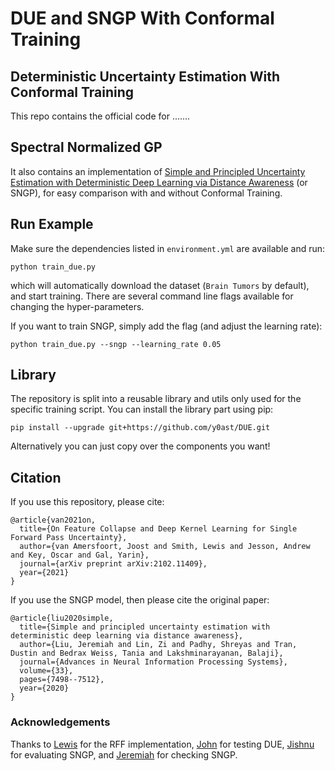 # DUE and SNGP With Conformal Training 


## Deterministic Uncertainty Estimation With Conformal Training
This repo contains the official code for .......


## Spectral Normalized GP
It also contains an implementation of [Simple and Principled Uncertainty Estimation with Deterministic Deep Learning via Distance Awareness](https://arxiv.org/abs/2006.10108) (or SNGP), for easy comparison with and without Conformal Training. 

## Run Example

Make sure the dependencies listed in `environment.yml` are available and run:

```
python train_due.py
```

which will automatically download the dataset (`Brain Tumors` by default), and start training.
There are several command line flags available for changing the hyper-parameters.


If you want to train SNGP, simply add the flag (and adjust the learning rate):

```
python train_due.py --sngp --learning_rate 0.05
```

## Library

The repository is split into a reusable library and utils only used for the specific training script. You can install the library part using pip:

```
pip install --upgrade git+https://github.com/y0ast/DUE.git
```

Alternatively you can just copy over the components you want!

## Citation

If you use this repository, please cite:
```
@article{van2021on,
  title={On Feature Collapse and Deep Kernel Learning for Single Forward Pass Uncertainty},
  author={van Amersfoort, Joost and Smith, Lewis and Jesson, Andrew and Key, Oscar and Gal, Yarin},
  journal={arXiv preprint arXiv:2102.11409},
  year={2021}
}
```

If you use the SNGP model, then please cite the original paper:
```
@article{liu2020simple,
  title={Simple and principled uncertainty estimation with deterministic deep learning via distance awareness},
  author={Liu, Jeremiah and Lin, Zi and Padhy, Shreyas and Tran, Dustin and Bedrax Weiss, Tania and Lakshminarayanan, Balaji},
  journal={Advances in Neural Information Processing Systems},
  volume={33},
  pages={7498--7512},
  year={2020}
}
```

### Acknowledgements

Thanks to [Lewis](https://github.com/lsgos) for the RFF implementation, [John](https://github.com/johnryan465) for testing DUE, [Jishnu](https://github.com/omegafragger) for evaluating SNGP, and [Jeremiah](https://github.com/jereliu) for checking SNGP.
